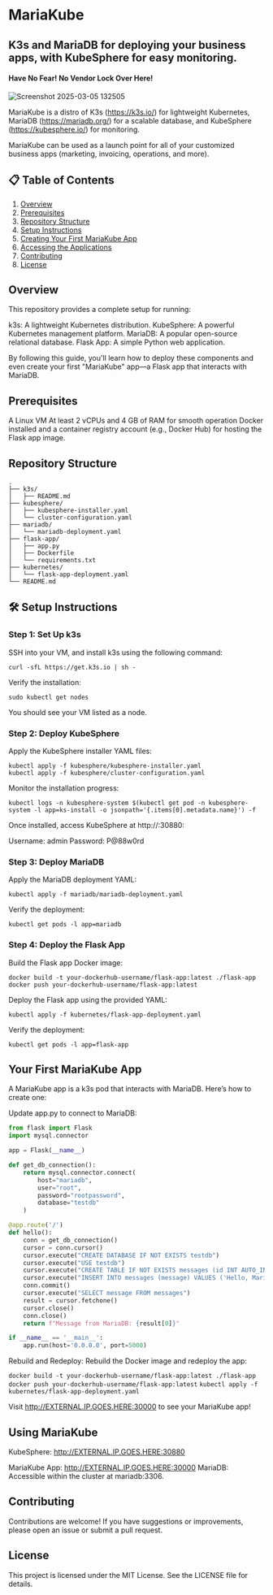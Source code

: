 # MariaKube
## K3s and MariaDB for deploying your business apps, with KubeSphere for easy monitoring.
#### Have No Fear! No Vendor Lock Over Here!

![Screenshot 2025-03-05 132505](https://github.com/user-attachments/assets/3535a08a-6503-4caa-a13c-0fd8d65e89bd)

MariaKube is a distro of K3s (https://k3s.io/) for lightweight Kubernetes, MariaDB (https://mariadb.org/) for a scalable database, and KubeSphere (https://kubesphere.io/) for monitoring.

MariaKube can be used as a launch point for all of your customized business apps (marketing, invoicing, operations, and more). 

## 📋 Table of Contents
1. [Overview](#overview)
2. [Prerequisites](#prerequisites)
4. [Repository Structure](#repository-structure)
5. [Setup Instructions](#setup-instructions)
6. [Creating Your First MariaKube App](#your-first-mariakube-app)
7. [Accessing the Applications](#using-mariakube)
8. [Contributing](#contributing)
9. [License](#license)

## Overview 

This repository provides a complete setup for running:

k3s: A lightweight Kubernetes distribution.
KubeSphere: A powerful Kubernetes management platform.
MariaDB: A popular open-source relational database.
Flask App: A simple Python web application.

By following this guide, you'll learn how to deploy these components and even create your first "MariaKube" app—a Flask app that interacts with MariaDB.

## Prerequisites

A Linux VM 
At least 2 vCPUs and 4 GB of RAM for smooth operation
Docker installed and a container registry account (e.g., Docker Hub) for hosting the Flask app image.

## Repository Structure

```
.
├── k3s/
│   ├── README.md                    
├── kubesphere/                   
│   ├── kubesphere-installer.yaml
│   └── cluster-configuration.yaml
├── mariadb/                      
│   └── mariadb-deployment.yaml
├── flask-app/                    
│   ├── app.py
│   ├── Dockerfile
│   └── requirements.txt
├── kubernetes/                   
│   └── flask-app-deployment.yaml
└── README.md                     
```

## 🛠️ Setup Instructions

### Step 1: Set Up k3s

SSH into your VM, and install k3s using the following command:

```
curl -sfL https://get.k3s.io | sh - 
```

Verify the installation:

```
sudo kubectl get nodes
```

You should see your VM listed as a node.

### Step 2: Deploy KubeSphere

Apply the KubeSphere installer YAML files:

```
kubectl apply -f kubesphere/kubesphere-installer.yaml
kubectl apply -f kubesphere/cluster-configuration.yaml
```

Monitor the installation progress:

```
kubectl logs -n kubesphere-system $(kubectl get pod -n kubesphere-system -l app=ks-install -o jsonpath='{.items[0].metadata.name}') -f 
```

Once installed, access KubeSphere at http://<VM-IP>:30880:

Username: admin
Password: P@88w0rd


### Step 3: Deploy MariaDB

Apply the MariaDB deployment YAML:

```
kubectl apply -f mariadb/mariadb-deployment.yaml
```

Verify the deployment:

```
kubectl get pods -l app=mariadb
```

### Step 4: Deploy the Flask App

Build the Flask app Docker image:

```
docker build -t your-dockerhub-username/flask-app:latest ./flask-app
docker push your-dockerhub-username/flask-app:latest
```

Deploy the Flask app using the provided YAML:

```
kubectl apply -f kubernetes/flask-app-deployment.yaml
```

Verify the deployment:

```
kubectl get pods -l app=flask-app
```

## Your First MariaKube App

A MariaKube app is a k3s pod that interacts with MariaDB. Here’s how to create one:

Update app.py to connect to MariaDB:

```python
from flask import Flask
import mysql.connector

app = Flask(__name__)

def get_db_connection():
    return mysql.connector.connect(
        host="mariadb",
        user="root",
        password="rootpassword",
        database="testdb"
    )

@app.route('/')
def hello():
    conn = get_db_connection()
    cursor = conn.cursor()
    cursor.execute("CREATE DATABASE IF NOT EXISTS testdb")
    cursor.execute("USE testdb")
    cursor.execute("CREATE TABLE IF NOT EXISTS messages (id INT AUTO_INCREMENT PRIMARY KEY, message VARCHAR(255))")
    cursor.execute("INSERT INTO messages (message) VALUES ('Hello, MariaKube!')")
    conn.commit()
    cursor.execute("SELECT message FROM messages")
    result = cursor.fetchone()
    cursor.close()
    conn.close()
    return f"Message from MariaDB: {result[0]}"

if __name__ == '__main__':
    app.run(host='0.0.0.0', port=5000)
```

Rebuild and Redeploy:
Rebuild the Docker image and redeploy the app:


``docker build -t your-dockerhub-username/flask-app:latest ./flask-app ``
``docker push your-dockerhub-username/flask-app:latest``
``kubectl apply -f kubernetes/flask-app-deployment.yaml``


Visit http://EXTERNAL.IP.GOES.HERE:30000 to see your MariaKube app!


## Using MariaKube

KubeSphere: http://EXTERNAL.IP.GOES.HERE:30880

MariaKube App: http://EXTERNAL.IP.GOES.HERE:30000
MariaDB: Accessible within the cluster at mariadb:3306.


## Contributing

Contributions are welcome! If you have suggestions or improvements, please open an issue or submit a pull request.


## License

This project is licensed under the MIT License. See the LICENSE file for details.
